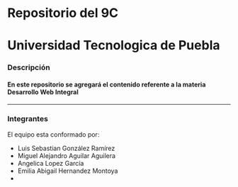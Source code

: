 # Repositorio del 9C

# Universidad Tecnologica de Puebla
### Descripción 
#### En este repositorio se agregará el contenido referente a la materia Desarrollo Web Integral
-------------
### Integrantes
El equipo esta conformado por:
- Luis Sebastian González Ramírez
- Miguel Alejandro Aguilar Aguilera
- Angelica Lopez García
- Emilia Abigail Hernandez Montoya
- 
